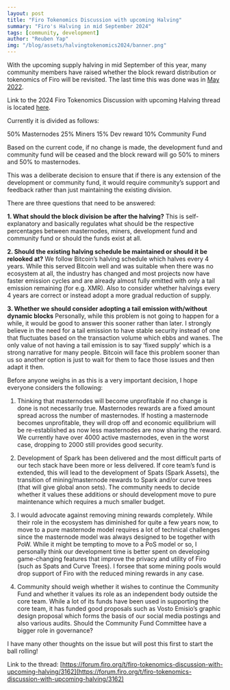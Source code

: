 ```yaml
---
layout: post
title: "Firo Tokenomics Discussion with upcoming Halving"
summary: "Firo's Halving in mid September 2024"
tags: [community, development]
author: "Reuben Yap"
img: "/blog/assets/halvingtokenomics2024/banner.png"
---
```

With the upcoming supply halving in mid September of this year, many community members have raised whether the block reward distribution or tokenomics of Firo will be revisited. The last time this was done was in [May 2022](https://forum.firo.org/t/tokenomics-and-funding-division-of-block-reward-discussion-and-community-matching-fund/2061).

Link to the 2024 Firo Tokenomics Discussion with upcoming Halving thread is located [here](https://forum.firo.org/t/firo-tokenomics-discussion-with-upcoming-halving/3162).

Currently it is divided as follows:

50% Masternodes
25% Miners
15% Dev reward
10% Community Fund

Based on the current code, if no change is made, the development fund and community fund will be ceased and the block reward will go 50% to miners and 50% to masternodes.

This was a deliberate decision to ensure that if there is any extension of the development or community fund, it would require community’s support and feedback rather than just maintaining the existing division.

There are three questions that need to be answered:

**1. What should the block division be after the halving?**
This is self-explanatory and basically regulates what should be the respective percentages between masternodes, miners, development fund and community fund or should the funds exist at all.

**2. Should the existing halving schedule be maintained or should it be relooked at?**
We follow Bitcoin’s halving schedule which halves every 4 years. While this served Bitcoin well and was suitable when there was no ecosystem at all, the industry has changed and most projects now have faster emission cycles and are already almost fully emitted with only a tail emission remaining (for e.g. XMR).
Also to consider whether halvings every 4 years are correct or instead adopt a more gradual reduction of supply.

**3. Whether we should consider adopting a tail emission with/without dynamic blocks**
Personally, while this problem is not going to happen for a while, it would be good to answer this sooner rather than later. I strongly believe in the need for a tail emission to have stable security instead of one that fluctuates based on the transaction volume which ebbs and wanes. The only value of not having a tail emission is to say ‘fixed supply’ which is a strong narrative for many people. Bitcoin will face this problem sooner than us so another option is just to wait for them to face those issues and then adapt it then.

Before anyone weighs in as this is a very important decision, I hope everyone considers the following:

1) Thinking that masternodes will become unprofitable if no change is done is not necessarily true. Masternodes rewards are a fixed amount spread across the number of masternodes. If hosting a masternode becomes unprofitable, they will drop off and economic equilibrium will be re-established as now less masternodes are now sharing the reward. We currently have over 4000 active masternodes, even in the worst case, dropping to 2000 still provides good security.

2) Development of Spark has been delivered and the most difficult parts of our tech stack have been more or less delivered. If core team’s fund is extended, this will lead to the development of Spats (Spark Assets), the transition of mining/masternode rewards to Spark and/or curve trees (that will give global anon sets). The community needs to decide whether it values these additions or should development move to pure maintenance which requires a much smaller budget.

3) I would advocate against removing mining rewards completely. While their role in the ecosystem has diminished for quite a few years now, to move to a pure masternode model requires a lot of technical challenges since the masternode model was always designed to be together with PoW. While it might be tempting to move to a PoS model or so, I personally think our development time is better spent on developing game-changing features that improve the privacy and utility of Firo (such as Spats and Curve Trees). I forsee that some mining pools would drop support of Firo with the reduced mining rewards in any case.

4) Community should weigh whether it wishes to continue the Community Fund and whether it values its role as an independent body outside the core team. While a lot of its funds have been used in supporting the core team, it has funded good proposals such as Vosto Emisio’s graphic design proposal which forms the basis of our social media postings and also various audits. Should the Community Fund Committee have a bigger role in governance?

I have many other thoughts on the issue but will post this first to start the ball rolling!

Link to the thread: [https://forum.firo.org/t/firo-tokenomics-discussion-with-upcoming-halving/3162](https://forum.firo.org/t/firo-tokenomics-discussion-with-upcoming-halving/3162)